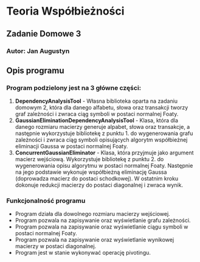 # Teoria Współbieżności
## Zadanie Domowe 3
### Autor: Jan Augustyn

## Opis programu
### Program podzielony jest na 3 główne części:
1. **DependencyAnalysisTool** - Własna biblioteka oparta na zadaniu domowym 2, która dla danego alfabetu, słowa oraz transakcji tworzy graf zależności i zwraca ciąg symboli w postaci normalnej Foaty.
2. **GaussianEliminationDependencyAnalysisTool** - Klasa, która dla danego rozmiaru macierzy generuje alpabet, słowa oraz transakcje, a następnie wykorzystuje bibliotekę z punktu 1. do wygenerowania grafu zależności i zwraca ciąg symboli opisujących algorytm współbieżnej eliminacji Gaussa w postaci normalnej Foaty.
3. **ConcurrentGaussianEliminator** - Klasa, która przyjmuje jako argument macierz wejściową. Wykorzystuje bibliotekę z punktu 2. do wygenerowania opisu algorytmu w postaci normalnej Foaty. Następnie na jego podstawie wykonuje współbieżną eliminację Gaussa (doprowadza macierz do postaci schodkowej). W ostatnim kroku dokonuje redukcji macierzy do postaci diagonalnej i zwraca wynik.

### Funkcjonalność programu
- Program działa dla dowolnego rozmiaru macierzy wejściowej.
- Program pozwala na zapisywanie oraz wyświetlanie grafu zależności.
- Program pozwala na zapisywanie oraz wyświetlanie ciągu symboli w postaci normalnej Foaty.
- Program pozwala na zapisywanie oraz wyświetlanie wynikowej macierzy w postaci diagonalnej.
- Program jest w stanie wykonywać operację pivotingu.